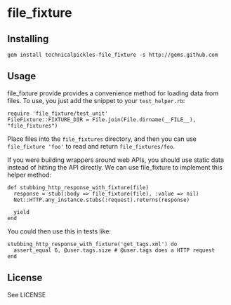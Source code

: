 # file\_fixture

## Installing

    gem install technicalpickles-file_fixture -s http://gems.github.com

## Usage

file\_fixture provide provides a convenience method for loading data from files. To use, you just add the snippet to your `test_helper.rb`:

    require 'file_fixture/test_unit'
    FileFixture::FIXTURE_DIR = File.join(File.dirname(__FILE__), "file_fixtures")

Place files into the `file_fixtures` directory, and then you can use `file_fixture 'foo'` to read and return `file_fixtures/foo`.

If you were building wrappers around web APIs, you should use static data instead of hitting the API directly. We can use file_fixture to implement this helper method:

    def stubbing_http_response_with_fixture(file)
      response = stub(:body => file_fixture(file), :value => nil)
      Net::HTTP.any_instance.stubs(:request).returns(response)

      yield
    end

You could then use this in tests like:

    stubbing_http_response_with_fixture('get_tags.xml') do
      assert_equal 6, @user.tags.size # @user.tags does a HTTP request
    end

## License

See LICENSE
